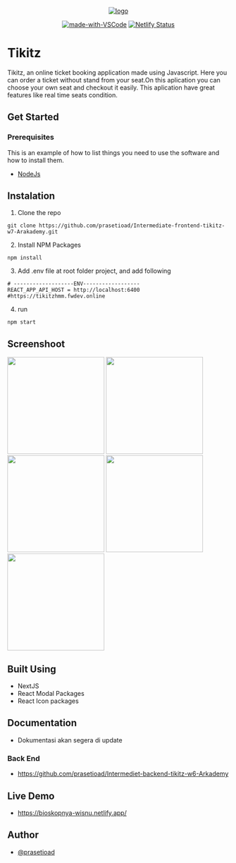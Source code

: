 <p align="center">
  <a href="" rel="noopener">
 <img height=auto src="https://user-images.githubusercontent.com/66661143/119432707-01758380-bd3f-11eb-9b1b-3b8d1ad56749.png" alt="logo"></a>
</p>
<div align="center">
  
[![made-with-VSCode](https://img.shields.io/badge/Made%20for-VSCode-1f425f.svg)](https://code.visualstudio.com/)
[![Netlify Status](https://api.netlify.com/api/v1/badges/3e5e5f0e-297c-4bbe-85d7-12793c76f338/deploy-status)](https://incafe.netlify.app/)   
</div>
  
# Tikitz
Tikitz, an online ticket booking application made using Javascript. Here you can order a ticket without stand from your seat.On this aplication you can choose your own seat and checkout it easily. This aplication have great features like real time seats condition.

## Get Started
### Prerequisites

This is an example of how to list things you need to use the software and how to install them.
* [NodeJs](https://nodejs.org/en/)


## Instalation
1. Clone the repo

```
git clone https://github.com/prasetioad/Intermediate-frontend-tikitz-w7-Arakademy.git

```
2. Install NPM Packages 
```
npm install
```
3. Add .env file at root folder project, and add following
```
# -------------------ENV------------------
REACT_APP_API_HOST = http://localhost:6400
#https://tikitzhmm.fwdev.online

```
4. run
``` 
npm start 
```

## Screenshoot
<p float="left">
<img src="https://user-images.githubusercontent.com/66661143/119270289-304c0680-bc26-11eb-987c-db938391f11f.jpg"  height="220"> 
<img src="https://user-images.githubusercontent.com/66661143/119270048-fd554300-bc24-11eb-9482-b12d9af12400.jpg"  height="220">  
<img src="https://user-images.githubusercontent.com/66661143/119270288-2fb37000-bc26-11eb-8f07-5adc22ff7ed1.jpg"  height="220"> 
<img src="https://user-images.githubusercontent.com/66661143/119434453-6da5b680-bd42-11eb-89d8-b54c75455813.jpg"  height="220">
<img src="https://user-images.githubusercontent.com/66661143/119270052-fe867000-bc24-11eb-8fa1-f7e2184c1656.jpg"  height="220">
</p>

## Built Using
* NextJS
* React Modal Packages
* React Icon packages

## Documentation
* Dokumentasi akan segera di update

### Back End
* https://github.com/prasetioad/Intermediet-backend-tikitz-w6-Arkademy

## Live Demo
* https://bioskopnya-wisnu.netlify.app/

## Author
* [@prasetioad](https://github.com/prasetioad)
